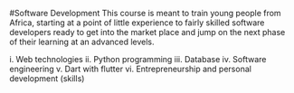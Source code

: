 #Software Development
This course is meant to train young people from Africa, starting at a point of little experience to fairly skilled software developers ready to get into the market place and jump on the next phase of their learning at an advanced levels.

i.   Web technologies
ii.  Python programming
iii. Database
iv.  Software engineering
v.   Dart with flutter
vi.  Entrepreneurship and personal development (skills)
